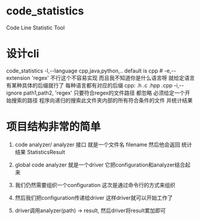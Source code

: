 # code_statistics
Code Line Statistic Tool

# 设计cli
code_statistics 
    -l,--language cpp,java,python,.. default is cpp
    # -e,--extension 'regex' 不行这个不容易实现 而且我不知道你是什么语言呀 就给定语言有某种具体的后缀就行了
    每种语言都有对应的后缀 cpp: .h .c .hpp .cpp
    -i,--ignore path1,path2, 'regex' 只要符合regex的文件路径 都忽略
    <path> 必须给定一个开始搜索的路径 程序向递归的搜索此文件夹内部的所有符合条件的文件 并统计结果

# 项目结构非常的简单
1. code analyzer/ analyzer 接口 就是一个文件名 filename 然后他会返回
统计结果 StatisticsResult

2. global code analyzer 就是一个driver 它把configuration和analyzer结合起来

3. 我们仍然需要组织一个configuration 这次是通过命令行的方式来组织
4. 然后我们把configuration传递给driver 这样driver就可以开始工作了
5. driver调用analyzer(path) -> result, 然后driver将result累加即可